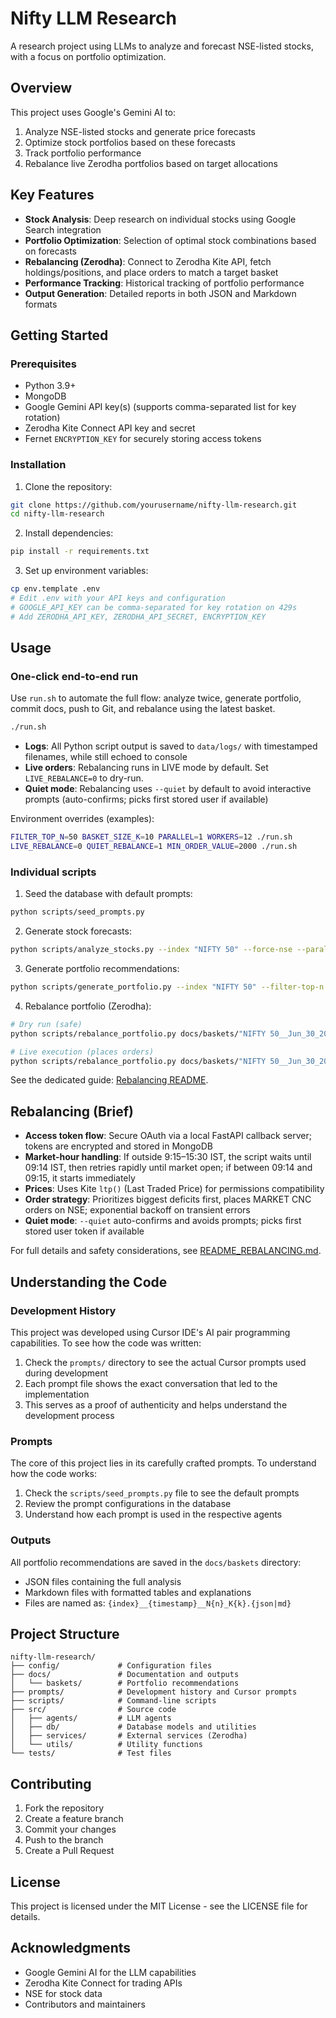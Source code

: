 # Nifty LLM Research

A research project using LLMs to analyze and forecast NSE-listed stocks, with a focus on portfolio optimization.

## Overview

This project uses Google's Gemini AI to:
1. Analyze NSE-listed stocks and generate price forecasts
2. Optimize stock portfolios based on these forecasts
3. Track portfolio performance
4. Rebalance live Zerodha portfolios based on target allocations

## Key Features

- **Stock Analysis**: Deep research on individual stocks using Google Search integration
- **Portfolio Optimization**: Selection of optimal stock combinations based on forecasts
- **Rebalancing (Zerodha)**: Connect to Zerodha Kite API, fetch holdings/positions, and place orders to match a target basket
- **Performance Tracking**: Historical tracking of portfolio performance
- **Output Generation**: Detailed reports in both JSON and Markdown formats

## Getting Started

### Prerequisites

- Python 3.9+
- MongoDB
- Google Gemini API key(s) (supports comma-separated list for key rotation)
- Zerodha Kite Connect API key and secret
- Fernet `ENCRYPTION_KEY` for securely storing access tokens

### Installation

1. Clone the repository:
```bash
git clone https://github.com/yourusername/nifty-llm-research.git
cd nifty-llm-research
```

2. Install dependencies:
```bash
pip install -r requirements.txt
```

3. Set up environment variables:
```bash
cp env.template .env
# Edit .env with your API keys and configuration
# GOOGLE_API_KEY can be comma-separated for key rotation on 429s
# Add ZERODHA_API_KEY, ZERODHA_API_SECRET, ENCRYPTION_KEY
```

## Usage

### One-click end-to-end run

Use `run.sh` to automate the full flow: analyze twice, generate portfolio, commit docs, push to Git, and rebalance using the latest basket.

```bash
./run.sh
```

- **Logs**: All Python script output is saved to `data/logs/` with timestamped filenames, while still echoed to console
- **Live orders**: Rebalancing runs in LIVE mode by default. Set `LIVE_REBALANCE=0` to dry-run.
- **Quiet mode**: Rebalancing uses `--quiet` by default to avoid interactive prompts (auto-confirms; picks first stored user if available)

Environment overrides (examples):
```bash
FILTER_TOP_N=50 BASKET_SIZE_K=10 PARALLEL=1 WORKERS=12 ./run.sh
LIVE_REBALANCE=0 QUIET_REBALANCE=1 MIN_ORDER_VALUE=2000 ./run.sh
```

### Individual scripts

1. Seed the database with default prompts:
```bash
python scripts/seed_prompts.py
```

2. Generate stock forecasts:
```bash
python scripts/analyze_stocks.py --index "NIFTY 50" --force-nse --parallel -w 10
```

3. Generate portfolio recommendations:
```bash
python scripts/generate_portfolio.py --index "NIFTY 50" --filter-top-n 20 --basket-size-k 5
```

4. Rebalance portfolio (Zerodha):
```bash
# Dry run (safe)
python scripts/rebalance_portfolio.py docs/baskets/"NIFTY 50__Jun_30_2025_00_58__N20_K5.json" --dry-run --quiet

# Live execution (places orders)
python scripts/rebalance_portfolio.py docs/baskets/"NIFTY 50__Jun_30_2025_00_58__N20_K5.json" --live --quiet
```

See the dedicated guide: [Rebalancing README](README_REBALANCING.md).

## Rebalancing (Brief)

- **Access token flow**: Secure OAuth via a local FastAPI callback server; tokens are encrypted and stored in MongoDB
- **Market-hour handling**: If outside 9:15–15:30 IST, the script waits until 09:14 IST, then retries rapidly until market open; if between 09:14 and 09:15, it starts immediately
- **Prices**: Uses Kite `ltp()` (Last Traded Price) for permissions compatibility
- **Order strategy**: Prioritizes biggest deficits first, places MARKET CNC orders on NSE; exponential backoff on transient errors
- **Quiet mode**: `--quiet` auto-confirms and avoids prompts; picks first stored user token if available

For full details and safety considerations, see [README_REBALANCING.md](README_REBALANCING.md).

## Understanding the Code

### Development History

This project was developed using Cursor IDE's AI pair programming capabilities. To see how the code was written:

1. Check the `prompts/` directory to see the actual Cursor prompts used during development
2. Each prompt file shows the exact conversation that led to the implementation
3. This serves as a proof of authenticity and helps understand the development process

### Prompts

The core of this project lies in its carefully crafted prompts. To understand how the code works:

1. Check the `scripts/seed_prompts.py` file to see the default prompts
2. Review the prompt configurations in the database
3. Understand how each prompt is used in the respective agents

### Outputs

All portfolio recommendations are saved in the `docs/baskets` directory:
- JSON files containing the full analysis
- Markdown files with formatted tables and explanations
- Files are named as: `{index}__{timestamp}__N{n}_K{k}.{json|md}`

## Project Structure

```
nifty-llm-research/
├── config/             # Configuration files
├── docs/               # Documentation and outputs
│   └── baskets/        # Portfolio recommendations
├── prompts/            # Development history and Cursor prompts
├── scripts/            # Command-line scripts
├── src/                # Source code
│   ├── agents/         # LLM agents
│   ├── db/             # Database models and utilities
│   ├── services/       # External services (Zerodha)
│   └── utils/          # Utility functions
└── tests/              # Test files
```

## Contributing

1. Fork the repository
2. Create a feature branch
3. Commit your changes
4. Push to the branch
5. Create a Pull Request

## License

This project is licensed under the MIT License - see the LICENSE file for details.

## Acknowledgments

- Google Gemini AI for the LLM capabilities
- Zerodha Kite Connect for trading APIs
- NSE for stock data
- Contributors and maintainers
